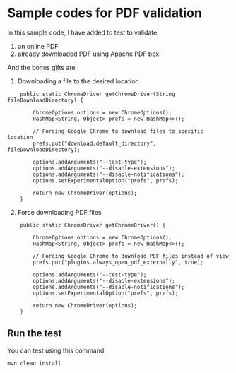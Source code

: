 # Sample codes for PDF validation
In this sample code, I have added to test to validate
1. an online PDF
2. already downloaded PDF using Apache PDF box.

And the bonus gifts are
1. Downloading a file to the desired location
```
    public static ChromeDriver getChromeDriver(String fileDownloadDirectory) {

        ChromeOptions options = new ChromeOptions();
        HashMap<String, Object> prefs = new HashMap<>();

        // Forcing Google Chrome to download files to specific location
        prefs.put("download.default_directory", fileDownloadDirectory);

        options.addArguments("--test-type");
        options.addArguments("--disable-extensions");
        options.addArguments("--disable-notifications");
        options.setExperimentalOption("prefs", prefs);

        return new ChromeDriver(options);
    }

```
2. Force downloading PDF files

```
    public static ChromeDriver getChromeDriver() {

        ChromeOptions options = new ChromeOptions();
        HashMap<String, Object> prefs = new HashMap<>();

        // Forcing Google Chrome to download PDF files instead of view
        prefs.put("plugins.always_open_pdf_externally", true);

        options.addArguments("--test-type");
        options.addArguments("--disable-extensions");
        options.addArguments("--disable-notifications");
        options.setExperimentalOption("prefs", prefs);

        return new ChromeDriver(options);
    }
```

## Run the test
You can test using this command
```
mvn clean install
```